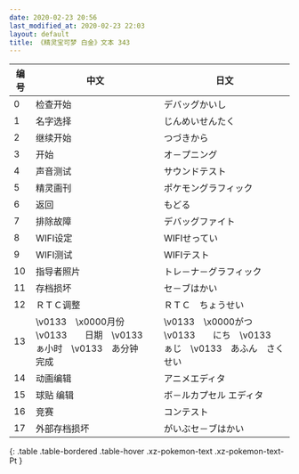 ```yaml
---
date: 2020-02-23 20:56
last_modified_at: 2020-02-23 22:03
layout: default
title: 《精灵宝可梦 白金》文本 343
---
```

| 编号 | 中文 | 日文 |
| ---- | ---- | ---- |
| 0 | 检查开始 | デバッグかいし |
| 1 | 名字选择 | じんめいせんたく |
| 2 | 继续开始 | つづきから |
| 3 | 开始 | オ－プニング |
| 4 | 声音测试 | サウンドテスト |
| 5 | 精灵画刊 | ポケモングラフィック |
| 6 | 返回 | もどる |
| 7 | 排除故障 | デバッグファイト |
| 8 | WIFI设定 | WIFIせってい |
| 9 | WIFI测试 | WIFIテスト |
| 10 | 指导者照片 | トレ－ナ－グラフィック |
| 11 | 存档损坏 | セ－ブはかい |
| 12 | ＲＴＣ调整 | ＲＴＣ　ちょうせい |
| 13 | \v0133　\x0000月份　\v0133　　日期　\v0133　ぁ小时　\v0133　あ分钟　完成 | \v0133　\x0000がつ　\v0133　　にち　\v0133　ぁじ　\v0133　あふん　さくせい |
| 14 | 动画编辑 | アニメエディタ |
| 15 | 球贴 编辑 | ボ－ルカプセル エディタ |
| 16 | 竞赛 | コンテスト |
| 17 | 外部存档损坏 | がいぶセ－ブはかい |
{: .table .table-bordered .table-hover .xz-pokemon-text .xz-pokemon-text-Pt }